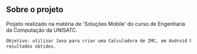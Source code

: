 <!-- SOBRE O PROJETO -->
## Sobre o projeto

Projeto realizado na matéria de 'Soluções Mobile' do curso de Engenharia da Computação da UNISATC.

```bash
Objetivo: utilizar Java para criar uma Calculadora de IMC, em Android Nativo, realizando os cálculos e classificando os
resultados obtidos.
```
